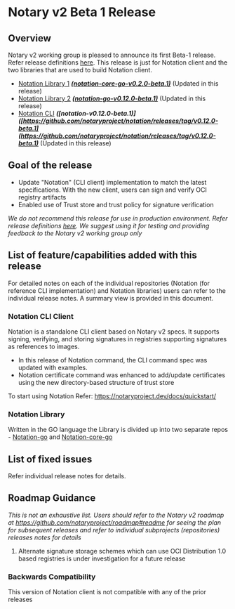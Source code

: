 # Notary v2 Beta 1 Release

## Overview
Notary v2 working group is pleased to announce its first Beta-1 release. Refer release definitions [here](https://github.com/notaryproject/notation/blob/main/RELEASE_MANAGEMENT.md). This release is just for Notation client and the two libraries that are used to build Notation client. 

- [Notation Library 1](https://github.com/notaryproject/notation-core-go) ***[(notation-core-go-v0.2.0-beta.1)]([https://github.com/notaryproject/notation-core-go/releases/tag/v0.2.0-beta.1](https://github.com/notaryproject/notation-core-go/releases/tag/v0.2.0-beta.1)4)***   (Updated in this release)
- [Notation Library 2](https://github.com/notaryproject/notation-go) ***[(notation-go-v0.12.0-beta.1)]([https://github.com/notaryproject/notation-go/releases/tag/v0.12.0-beta.1](https://github.com/notaryproject/notation-go/releases/tag/v0.12.0-beta.1))***   (Updated in this release)
- [Notation CLI](https://github.com/notaryproject/notation)   ***([notation-v0.12.0-beta.1)]([https://github.com/notaryproject/notation/releases/tag/v0.12.0-beta.1](https://github.com/notaryproject/notation/releases/tag/v0.12.0-beta.1)***   (Updated in this release) 
## Goal of the release
- Update "Notation" (CLI client) implementation to match the latest specifications. With the new client, users can sign and verify OCI registry artifacts
- Enabled use of Trust store and trust policy for signature verification

*We do not recommend this release for use in production environment. Refer release definitions [here](https://github.com/notaryproject/notation/blob/main/RELEASE_MANAGEMENT.md). We suggest using it for testing and providing feedback to the Notary v2 working group only*

## List of feature/capabilities added with this release
For detailed notes on each of the individual repositories (Notation (for reference CLI implementation) and Notation libraries) users can refer to the individual release notes. A summary view is provided in this document.

### Notation CLI Client
Notation is a standalone CLI client based on Notary v2 specs. It supports signing, verifying, and storing signatures in registries supporting signatures as references to images. 

- In this release of Notation command, the CLI command spec was updated with examples.
- Notation certificate command was enhanced to add/update certificates using the new directory-based structure of trust store

To start using Notation Refer: https://notaryproject.dev/docs/quickstart/ 

### Notation Library 
Written in the GO language the Library is divided up into two separate repos - [Notation-go](https://github.com/notaryproject/notation-go) and [Notation-core-go](https://github.com/notaryproject/notation-core-go)

## List of fixed issues
Refer individual release notes for details. 

## Roadmap Guidance
*This is not an exhaustive list. Users should refer to the Notary v2 roadmap at https://github.com/notaryproject/roadmap#readme for seeing the plan for subsequent releases and refer to individual subprojects (repositories) releases notes for details*

1. Alternate signature storage schemes which can use OCI Distribution 1.0 based registries is under investigation for a future release

### Backwards Compatibility
This version of Notation client is not compatible with any of the prior releases
